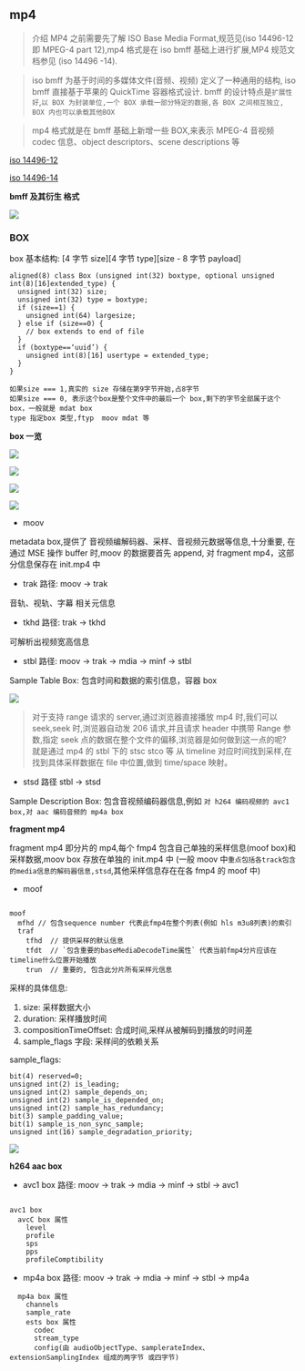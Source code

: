 ## mp4

> 介绍 MP4 之前需要先了解 ISO Base Media Format,规范见(iso 14496-12 即 MPEG-4 part 12),mp4 格式是在 iso bmff 基础上进行扩展,MP4 规范文档参见 (iso 14496 -14).

> iso bmff 为基于时间的多媒体文件(音频、视频) 定义了一种通用的结构, iso bmff 直接基于苹果的 QuickTime 容器格式设计. bmff 的设计特点是`扩展性好`,`以 BOX 为封装单位,一个 BOX 承载一部分特定的数据,各 BOX 之间相互独立, BOX 内也可以承载其他BOX`

> mp4 格式就是在 bmff 基础上新增一些 BOX,来表示 MPEG-4 音视频 codec 信息、object descriptors、scene descriptions 等

[iso 14496-12](https://www.iso.org/standard/68960.html)

[iso 14496-14](https://www.iso.org/standard/38538.html)

**bmff 及其衍生 格式**

![](./_img/mp4_1.png)

### BOX

box 基本结构: [4 字节 size][4 字节 type][size - 8 字节 payload]

```
aligned(8) class Box (unsigned int(32) boxtype, optional unsigned int(8)[16]extended_type) {
  unsigned int(32) size;
  unsigned int(32) type = boxtype;
  if (size==1) {
    unsigned int(64) largesize;
  } else if (size==0) {
    // box extends to end of file
  }
  if (boxtype==‘uuid’) {
    unsigned int(8)[16] usertype = extended_type;
  }
}

如果size === 1,真实的 size 存储在第9字节开始,占8字节
如果size === 0, 表示这个box是整个文件中的最后一个 box,剩下的字节全部属于这个box，一般就是 mdat box
type 指定box 类型,ftyp  moov mdat 等

```

**box 一览**

![](./_img/mp4_2.png)

![](./_img/mp4_3.png)

![](./_img/mp4_4.png)

![](./_img/mp4_5.png)

- moov

metadata box,提供了 音视频编解码器、采样、音视频元数据等信息,十分重要, 在通过 MSE 操作 buffer 时,moov 的数据要首先 append, 对 fragment mp4，这部分信息保存在 init.mp4 中

- trak 路径: moov -> trak

音轨、视轨、字幕 相关元信息

- tkhd 路径: trak -> tkhd

可解析出视频宽高信息

- stbl 路径: moov -> trak -> mdia -> minf -> stbl

Sample Table Box: 包含时间和数据的索引信息，容器 box

![](./_img/mp4_6.png)

> 对于支持 range 请求的 server,通过浏览器直接播放 mp4 时,我们可以 seek,seek 时,浏览器自动发 206 请求,并且请求 header 中携带 Range 参数,指定 seek 点的数据在整个文件的偏移,浏览器是如何做到这一点的呢? 就是通过 mp4 的 stbl 下的 stsc stco 等 从 timeline 对应时间找到采样,在找到具体采样数据在 file 中位置,做到 time/space 映射。

- stsd 路径 stbl -> stsd

Sample Description Box: 包含音视频编码器信息,例如 `对 h264 编码视频的 avc1 box,对 aac 编码音频的 mp4a box`

**fragment mp4**

fragment mp4 即分片的 mp4,每个 fmp4 包含自己单独的采样信息(moof box)和采样数据,moov box 存放在单独的 init.mp4 中 (一般 moov 中`重点包括各track包含的media信息的解码器信息,stsd`,其他采样信息存在在各 fmp4 的 moof 中)

- moof

```

moof
  mfhd // 包含sequence number 代表此fmp4在整个列表(例如 hls m3u8列表)的索引
  traf
    tfhd  // 提供采样的默认信息
    tfdt  // `包含重要的baseMediaDecodeTime属性` 代表当前fmp4分片应该在timeline什么位置开始播放
    trun  // 重要的, 包含此分片所有采样元信息

```

采样的具体信息:

1. size: 采样数据大小
2. duration: 采样播放时间
3. compositionTimeOffset: 合成时间,采样从被解码到播放的时间差
4. sample_flags 字段: 采样间的依赖关系

sample_flags:

```
bit(4) reserved=0;
unsigned int(2) is_leading;
unsigned int(2) sample_depends_on;
unsigned int(2) sample_is_depended_on;
unsigned int(2) sample_has_redundancy;
bit(3) sample_padding_value;
bit(1) sample_is_non_sync_sample;
unsigned int(16) sample_degradation_priority;

```

![](./_img/mp4_7.png)

**h264 aac box**

- avc1 box 路径: moov -> trak -> mdia -> minf -> stbl -> avc1

```

avc1 box
  avcC box 属性
    level
    profile
    sps
    pps
    profileComptibility

```

- mp4a box 路径: moov -> trak -> mdia -> minf -> stbl -> mp4a

```
  mp4a box 属性
    channels
    sample_rate
    ests box 属性
      codec
      stream_type
      config(由 audioObjectType、samplerateIndex、extensionSamplingIndex 组成的两字节 或四字节)

```
